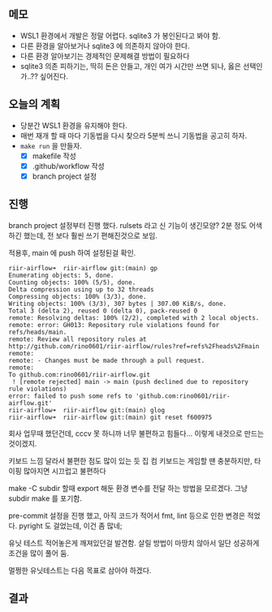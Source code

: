 ## 메모
- WSL1 환경에서 개발은 정말 어렵다. sqlite3 가 봉인된다고 봐야 함.
- 다른 환경을 알아보거나 sqlite3 에 의존하지 않아야 한다.
- 다른 환경 알아보기는 경제적인 문제해결 방법이 필요하다
- sqlite3 의존 피하기는, 딱히 돈은 안들고, 개인 여가 시간만 쓰면 되나, 옳은 선택인가..?? 싶어진다. 

## 오늘의 계획

- 당분간 WSL1 환경을 유지해야 한다.
- 매번 재개 할 때 마다 기동법을 다시 찾으라 5분씩 쓰니 기동법을 공고히 하자.
- `make run` 을 만들자.
    - [x] makefile 작성
    - [x] .github/workflow 작성
    - [x] branch project 설정
## 진행

branch project 설정부터 진행 했다.
rulsets 라고 신 기능이 생긴모양? 2분 정도 어색하긴 했는데, 전 보다 훨씬 쓰기 편해진것으로 보임.

적용후, main 에 push 하여 설정된걸 확인.

```
riir-airflow➜  riir-airflow git:(main) gp
Enumerating objects: 5, done.
Counting objects: 100% (5/5), done.
Delta compression using up to 32 threads
Compressing objects: 100% (3/3), done.
Writing objects: 100% (3/3), 307 bytes | 307.00 KiB/s, done.
Total 3 (delta 2), reused 0 (delta 0), pack-reused 0
remote: Resolving deltas: 100% (2/2), completed with 2 local objects.
remote: error: GH013: Repository rule violations found for refs/heads/main.
remote: Review all repository rules at http://github.com/rino0601/riir-airflow/rules?ref=refs%2Fheads%2Fmain
remote: 
remote: - Changes must be made through a pull request.
remote: 
To github.com:rino0601/riir-airflow.git
 ! [remote rejected] main -> main (push declined due to repository rule violations)
error: failed to push some refs to 'github.com:rino0601/riir-airflow.git'
riir-airflow➜  riir-airflow git:(main) glog
riir-airflow➜  riir-airflow git:(main) git reset f600975
```

회사 업무때 했던건데, cccv 못 하니까 너무 불편하고 힘들다...
이렇게 내것으로 만드는 것이겠지.

키보드 느낌 달라서 불편한 점도 많이 있는 듯
집 컴 키보드는 게임할 땐 충분하지만, 타이핑 많아지면 시끄럽고 불편하다

make -C subdir 할때 export 해둔 환경 변수를 전달 하는 방법을 모르겠다. 그냥 subdir make 를 포기함.

pre-commit 설정을 진행 했고, 아직 코드가 적어서 fmt, lint 등으로 인한 변경은 적었다.
pyright 도 걸었는데, 이건 좀 많네;

유닛 테스트 적어놓은게 깨져있던걸 발견함. 살릴 방법이 마땅치 않아서 일단 성공하게 조건을 많이 풀어 둠.

멀쩡한 유닛테스트는 다음 목표로 삼아야 하겠다.


## 결과
